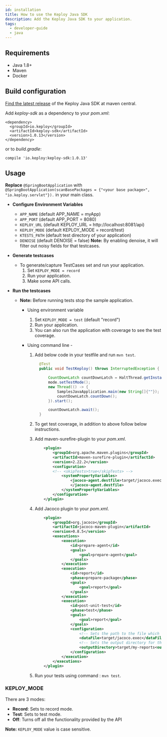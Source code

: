 ```yaml
---
id: installation
title: How to use the Keploy Java SDK
description: Add the Keploy Java SDK to your application.
tags:
  - developer-guide
  - java
---
```


## Requirements

- Java 1.8+
- Maven
- Docker

## Build configuration

[Find the latest release](https://search.maven.org/artifact/io.keploy/keploy-sdk) of the Keploy Java SDK at maven
central.

Add _keploy-sdk_ as a dependency to your _pom.xml_:

    <dependency>
      <groupId>io.keploy</groupId>
      <artifactId>keploy-sdk</artifactId>
      <version>1.0.13</version>
    </dependency>

or to _build.gradle_:

    compile 'io.keploy:keploy-sdk:1.0.13'

## Usage

**Replace** `@SpringBootApplication` with `@SpringBootApplication(scanBasePackages = {"<your base package>", "io.keploy.servlet"}).` in your main class.

- **Configure Environment Variables**

  - `APP_NAME` (default APP_NAME = myApp)
  - `APP_PORT` (default APP_PORT = 8080)
  - `KEPLOY_URL` (default KEPLOY_URL = http://localhost:8081/api)
  - `KEPLOY_MODE` (default KEPLOY_MODE = record/test)
  - `KTESTS_PATH` (default test directory of your application)
  - `DENOISE` (default DENOISE = false)
    **Note:** By enabling denoise, it will filter out noisy fields for that testcases.

- **Generate testcases**

  - To generate/capture TestCases set and run your application.
    1. Set `KEPLOY_MODE = record`
    2. Run your application.
    3. Make some API calls.

- **Run the testcases**

  - **Note:** Before running tests stop the sample application.

    - Using environment variable
      1. Set `KEPLOY_MODE = test` (default "record")
      2. Run your application.
      3. You can also run the application with coverage to see the test coverage.
    - Using command line -

      1. Add below code in your testfile and run `mvn test`.

         ```java
           @Test
           public void TestKeploy() throws InterruptedException {

               CountDownLatch countDownLatch = HaltThread.getInstance().getCountDownLatch();
               mode.setTestMode();
               new Thread(() -> {
                   SamplesJavaApplication.main(new String[]{""});
                   countDownLatch.countDown();
               }).start();

               countDownLatch.await();
           }
         ```

      2. To get test coverage, in addition to above follow below instructions.

      3. Add maven-surefire-plugin to your _pom.xml_.

         ```xml
             <plugin>
                 <groupId>org.apache.maven.plugins</groupId>
                 <artifactId>maven-surefire-plugin</artifactId>
                 <version>2.22.2</version>
                 <configuration>
                 <!-- <skipTests>true</skipTests> -->
                     <systemPropertyVariables>
                         <jacoco-agent.destfile>target/jacoco.exec
                         </jacoco-agent.destfile>
                     </systemPropertyVariables>
                 </configuration>
             </plugin>
         ```

      4. Add Jacoco plugin to your _pom.xml_.

         ```xml
             <plugin>
                 <groupId>org.jacoco</groupId>
                 <artifactId>jacoco-maven-plugin</artifactId>
                 <version>0.8.5</version>
                 <executions>
                     <execution>
                         <id>prepare-agent</id>
                         <goals>
                             <goal>prepare-agent</goal>
                         </goals>
                     </execution>
                     <execution>
                         <id>report</id>
                         <phase>prepare-package</phase>
                         <goals>
                             <goal>report</goal>
                         </goals>
                     </execution>
                     <execution>
                         <id>post-unit-test</id>
                         <phase>test</phase>
                         <goals>
                             <goal>report</goal>
                         </goals>
                         <configuration>
                             <!-- Sets the path to the file which contains the execution data. -->
                             <dataFile>target/jacoco.exec</dataFile>
                             <!-- Sets the output directory for the code coverage report. -->
                             <outputDirectory>target/my-reports<outputDirectory>
                         </configuration>
                     </execution>
                 </executions>
             </plugin>
         ```

      5. Run your tests using command : `mvn test`.

### KEPLOY_MODE

There are 3 modes:

- **Record**: Sets to record mode.
- **Test**: Sets to test mode.
- **Off**: Turns off all the functionality provided by the API

**Note:** `KEPLOY_MODE` value is case sensitive.
